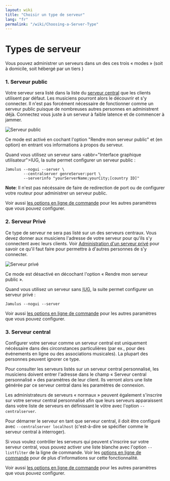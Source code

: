 ```yaml
---
layout: wiki
title: "Choisir un type de serveur"
lang: "fr"
permalink: "/wiki/Choosing-a-Server-Type"
---
```


# Types de serveur

Vous pouvez administrer un serveurs dans un des ces trois « modes » (soit à domicile, soit hébergé par un tiers )

### 1. Serveur public
Votre serveur sera listé dans la liste du [serveur central](Central-Servers) que les clients utilisent par défaut. Les musiciens pourront alors le découvrir et s'y connecter. Il n'est pas forcément nécessaire de fonctionner comme un serveur public puisque de nombreuses autres personnes en administrent déjà. Connectez vous juste à un serveur à faible latence et de commencer à jammer.

![Serveur public](https://user-images.githubusercontent.com/9108457/100002427-d37da980-2dc4-11eb-9a22-ac575cf0d6bf.png)

Ce mode est activé en cochant l'option "Rendre mon serveur public" et (en option) en entrant vos informations à propos du serveur.

Quand vous utilisez un serveur sans <abbr="Interface graphique utilisateur">IUG</abbr>, la suite permet configurer un serveur public :

~~~
Jamulus --nogui --server \
        --centralserver genreServer:port \
        --serverinfo "yourServerName;yourCity;[country ID]"
~~~

**Note**: Il n'est pas nécéssaire de faire de redirection de port ou de configurer votre routeur pour administrer un serveur public.

Voir aussi [les options en ligne de commande](Command-Line-Options) pour les autres paramètres que vous pouvez configurer.


### 2. Serveur Privé

Ce type de serveur ne sera pas listé sur un des serveurs centraux. Vous devez donner aux musiciens l'adresse de votre serveur pour qu'ils s'y connectent avec leurs clients. Voir [Administration d'un serveur privé](Running-a-Private-Server) pour savoir ce qu'il faut faire pour permettre à d'autres personnes de s'y connecter.

![Serveur privé](https://user-images.githubusercontent.com/9108457/100002706-3a02c780-2dc5-11eb-8c7c-816e0cc02ed6.png)

Ce mode est désactivé en décochant l'option « Rendre mon serveur public ».

Quand vous utilisez un serveur sans <abbr title="Interface utilisateur graphique">IUG</abbr>, la suite permet configurer un serveur privé :

```shell
Jamulus --nogui --server
```

Voir aussi [les options en ligne de commande](Command-Line-Options) pour les autres paramètres que vous pouvez configurer.

### 3. Serveur central

Configurer votre serveur comme un serveur central est uniquement nécéssaire dans des circonstances particulières (par ex., pour des événements en ligne ou des associations musicales). La plupart des personnes peuvent ignorer ce type.

Pour consulter les serveurs listés sur un serveur central personnalisé, les musiciens doivent entrer l'adresse dans le champ « Serveur central personnalisé » des paramètres de leur client.  Ils verront alors une liste générée par ce serveur central dans les paramètres de connexion.

Les administrateurs de serveurs « normaux » peuvent également s'inscrire sur votre serveur central personnalisé afin que leurs serveurs apparaissent dans votre liste de serveurs en définissant le vôtre avec l'option `--centralserver`.

Pour démarrer le serveur en tant que serveur central, il doit être configuré avec `--centralserver localhost` (c'est-à-dire se spécifier comme le serveur central à interroger).

Si vous voulez contrôler les serveurs qui peuvent s'inscrire sur votre serveur central, vous pouvez activer une liste blanche avec l'option `--listfilter` de la ligne de commande. Voir les [options en ligne de commande](Command-Line-Options) pour de plus d'informations sur cette fonctionnalité.

Voir aussi [les options en ligne de commande](Command-Line-Options) pour les autres paramètres que vous pouvez configurer.